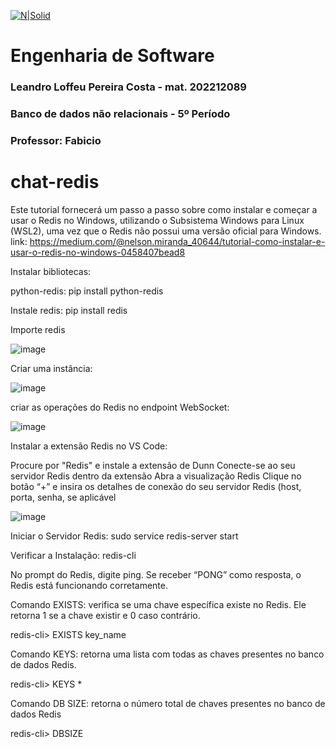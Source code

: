 [![N|Solid](https://universidadedevassouras.edu.br/wp-content/uploads/2022/03/campus_marica.png)](https://universidadedevassouras.edu.br/campus-marica/)

# Engenharia de Software
### Leandro Loffeu Pereira Costa - mat. 202212089
### Banco de dados não relacionais - 5º Período
### Professor: Fabicio


# chat-redis


Este tutorial fornecerá um passo a passo sobre como instalar e começar a usar o Redis no Windows, utilizando o Subsistema Windows para Linux (WSL2), uma vez que o Redis não possui uma versão oficial para Windows.
link: https://medium.com/@nelson.miranda_40644/tutorial-como-instalar-e-usar-o-redis-no-windows-0458407bead8

Instalar bibliotecas:

python-redis: pip install python-redis

Instale redis: pip install redis

Importe redis

![image](https://github.com/leandroloffeu/ChatRedis/assets/112645165/84794aa9-9307-455d-9376-480107b2dbfe)



Criar uma instância:

![image](https://github.com/leandroloffeu/ChatRedis/assets/112645165/26694f11-6b29-47b1-8668-20cec4023bc4)



criar as operações do Redis no endpoint WebSocket:


![image](https://github.com/leandroloffeu/ChatRedis/assets/112645165/8ad5b3fb-ae2b-4add-a2a4-1b0a3526911d)



Instalar a extensão Redis no VS Code:

Procure por "Redis" e instale a extensão de Dunn 
Conecte-se ao seu servidor Redis dentro da extensão
Abra a visualização Redis
Clique no botão “+” e insira os detalhes de conexão do seu servidor Redis (host, porta, senha, se aplicável

![image](https://github.com/leandroloffeu/chata-redis/assets/112645165/36a0e249-8904-4f09-82d5-14713a1a7d9f)


Iniciar o Servidor Redis: sudo service redis-server start

Verificar a Instalação: redis-cli

No prompt do Redis, digite ping. Se receber “PONG” como resposta, o Redis está funcionando corretamente.



Comando EXISTS: verifica se uma chave específica existe no Redis. Ele retorna 1 se a chave existir e 0 caso contrário.

redis-cli> EXISTS key_name

Comando KEYS: retorna uma lista com todas as chaves presentes no banco de dados Redis.

redis-cli> KEYS *

Comando DB SIZE: retorna o número total de chaves presentes no banco de dados Redis

redis-cli> DBSIZE




